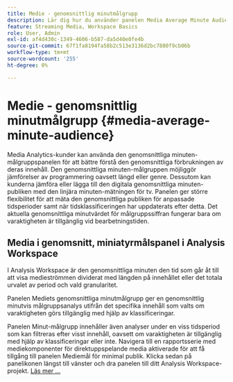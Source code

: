 ```yaml
---
title: Medie - genomsnittlig minutmålgrupp
description: Lär dig hur du använder panelen Media Average Minute Audience för att analysera en genomsnittlig minutmålgrupp för ett visst innehåll eller under en anpassad tidsperiod.
feature: Streaming Media, Workspace Basics
role: User, Admin
exl-id: af4d430c-1349-4606-b587-da5d40e0fe4b
source-git-commit: 67f1fa8194fa58b2c513e3136d2bc7880f9cb06b
workflow-type: tm+mt
source-wordcount: '255'
ht-degree: 0%

---
```


# Medie - genomsnittlig minutmålgrupp {#media-average-minute-audience}

Media Analytics-kunder kan använda den genomsnittliga minuten-målgruppspanelen för att bättre förstå den genomsnittliga förbrukningen av deras innehåll. Den genomsnittliga minuten-målgruppen möjliggör jämförelser av programmering oavsett längd eller genre. Dessutom kan kunderna jämföra eller lägga till den digitala genomsnittliga minuten-publiken med den linjära minuten-mätningen för tv. Panelen ger större flexibilitet för att mäta den genomsnittliga publiken för anpassade tidsperioder samt när tidsklassificeringen har uppdaterats efter detta. Det aktuella genomsnittliga minutvärdet för målgruppssiffran fungerar bara om varaktigheten är tillgänglig vid bearbetningstiden.

## Media i genomsnitt, miniatyrmålspanel i Analysis Workspace

I Analysis Workspace är den genomsnittliga minuten den tid som går åt till att visa medieströmmen dividerat med längden på innehållet eller det totala urvalet av period och vald granularitet.


Panelen Mediets genomsnittliga minutmålgrupp ger en genomsnittlig minutvis målgruppsanalys utifrån det specifika innehåll som valts om varaktigheten görs tillgänglig med hjälp av klassificeringar.

Panelen Minut-målgrupp innehåller även analyser under en viss tidsperiod som kan filtreras efter visst innehåll, oavsett om varaktigheten är tillgänglig med hjälp av klassificeringar eller inte. Navigera till en rapportsserie med mediekomponenter för direktuppspelande media aktiverade för att få tillgång till panelen Mediemål för minimal publik. Klicka sedan på panelikonen längst till vänster och dra panelen till ditt Analysis Workspace-projekt. [Läs mer …](https://experienceleague.adobe.com/docs/analytics/analyze/analysis-workspace/panels/average-minute-audience-panel.html?lang=en)
